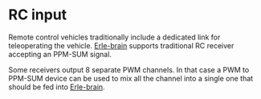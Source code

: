 # RC input

Remote control vehicles traditionally include a dedicated link for teleoperating the vehicle. [Erle-brain](https://erlerobotics.com/blog/product/erle-brain/) supports traditional RC receiver accepting an PPM-SUM signal. 

Some receivers output 8 separate PWM channels. In that case a PWM to PPM-SUM device can be used to mix all the channel into a single one that should be fed into [Erle-brain](https://erlerobotics.com/blog/product/erle-brain/).
